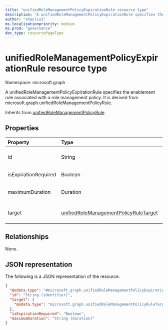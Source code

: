 ```yaml
---
title: "unifiedRoleManagementPolicyExpirationRule resource type"
description: "A unifiedRoleManagementPolicyExpirationRule specifies the enablement rule associated with a role management policy. It is derived from microsoft.graph.unifiedRoleManagementPolicyRule."
author: "shauliu1"
ms.localizationpriority: medium
ms.prod: "governance"
doc_type: resourcePageType
---
```


# unifiedRoleManagementPolicyExpirationRule resource type

Namespace: microsoft.graph

A unifiedRoleManagementPolicyExpirationRule specifies the enablement rule associated with a role management policy. It is derived from microsoft.graph.unifiedRoleManagementPolicyRule.

Inherits from [unifiedRoleManagementPolicyRule](../resources/unifiedrolemanagementpolicyrule.md).

## Properties
|Property|Type|Description|
|:---|:---|:---|
|id|String|Unique identifier for the rule. Inherited from [unifiedRoleManagementPolicyRule](../resources/unifiedrolemanagementpolicyrule.md)|
|isExpirationRequired|Boolean|Indicates if expiration is required for eligibility or assignment.|
|maximumDuration|Duration|The maximum duration allowed for eligiblity or assignment which is not permanent.|
|target|[unifiedRoleManagementPolicyRuleTarget](../resources/unifiedrolemanagementpolicyruletarget.md)|The target for the rule. Inherited from [unifiedRoleManagementPolicyRule](../resources/unifiedrolemanagementpolicyrule.md)|

## Relationships
None.

## JSON representation
The following is a JSON representation of the resource.
<!-- {
  "blockType": "resource",
  "keyProperty": "id",
  "@odata.type": "microsoft.graph.unifiedRoleManagementPolicyExpirationRule",
  "baseType": "microsoft.graph.unifiedRoleManagementPolicyRule",
  "openType": false
}
-->
``` json
{
  "@odata.type": "#microsoft.graph.unifiedRoleManagementPolicyExpirationRule",
  "id": "String (identifier)",
  "target": {
    "@odata.type": "microsoft.graph.unifiedRoleManagementPolicyRuleTarget"
  },
  "isExpirationRequired": "Boolean",
  "maximumDuration": "String (duration)"
}
```

